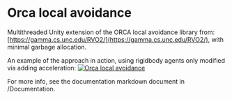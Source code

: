 # Orca local avoidance
Multithreaded Unity extension of the ORCA local avoidance library from: [https://gamma.cs.unc.edu/RVO2/](https://gamma.cs.unc.edu/RVO2/), with minimal garbage allocation.

An example of the approach in action, using rigidbody agents only modified via adding acceleration:
[![Orca local avoidance](https://img.youtube.com/vi/-ZQGHJm56HY/0.jpg)](https://www.youtube.com/watch?v=-ZQGHJm56HY "Orca local avoidance")

For more info, see the documentation markdown document in /Documentation.
